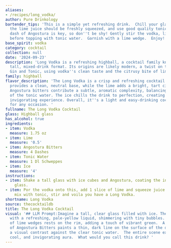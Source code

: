 ```yaml
---
aliases:
- /recipes/long_vodka/
author: Pure Drinkology
bartender_tips: 'This is a simple yet refreshing drink.  Chill your glass beforehand,
  the lime juice should be freshly squeezed, and use good quality tonic water.  A
  dash of Angostura is key, so don''t be shy! Gently stir the vodka, lime, and bitters
  before topping with tonic water.  Garnish with a lime wedge.  Enjoy! '
base_spirit: vodka
category: cocktail
collection: null
date: '2024-09-23'
description: 'Long Vodka is a refreshing highball, a cocktail family known for their
  tall, mixed-drink format. Its origins are likely modern, a twist on the classic
  Gin and Tonic, using vodka''s clean taste and the citrusy bite of lime. '
family: highball
flavor_description: 'The Long Vodka is a crisp and refreshing cocktail. The vodka
  provides a clean, neutral base, while the lime adds a bright, tart citrus note.
  Angostura bitters contribute a subtle, aromatic complexity, balancing the sweetness
  of the tonic water. The ice chills the drink to perfection, creating a smooth and
  invigorating experience. Overall, it''s a light and easy-drinking cocktail perfect
  for any occasion. '
fullname: The Long Vodka Cocktail
glass: Highball glass
has_alcohol: true
ingredients:
- item: Vodka
  measure: 1.75 oz
- item: Lime
  measure: '0.5'
- item: Angostura Bitters
  measure: 4 Dashes
- item: Tonic Water
  measure: 1 Dl Schweppes
- item: Ice
  measure: '4'
instructions:
- item: Shake a tall glass with ice cubes and Angostura, coating the inside of the
    glass.
- item: Por the vodka onto this, add 1 slice of lime and squeeze juice out of remainder,
    mix with tonic, stir and voila you have a Long Vodka.
shortname: Long Vodka
source: thecocktaildb
title: The Long Vodka Cocktail
visual: '## LLM Prompt:Imagine a tall, clear glass filled with ice. The glass is brimming
  with a refreshing, pale-yellow liquid, shimmering with tiny bubbles. A thin sliver
  of lime wedges rests on the rim, adding a touch of vibrant green.  A single dash
  of Angostura Bitters paints a thin, dark line on the surface of the drink, creating
  a visual contrast against the clear tonic water.  The entire scene exudes a crisp,
  cool, and invigorating aura.  What would you call this drink? '
---
```



